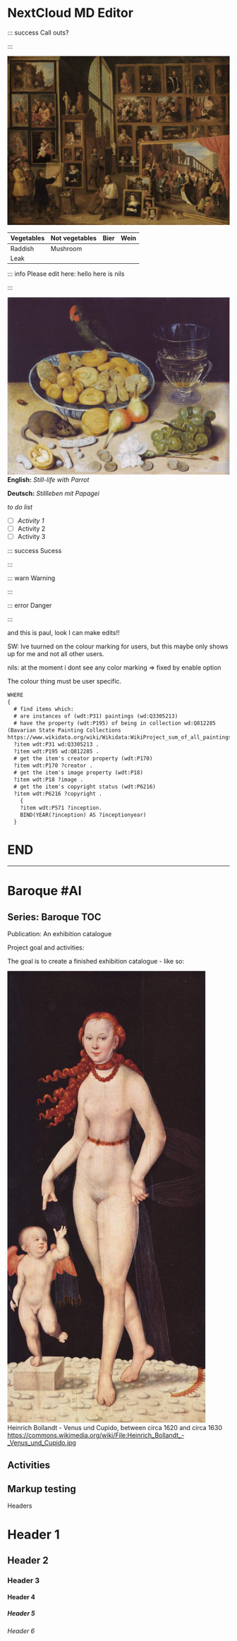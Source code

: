 # NextCloud MD Editor

::: success
Call outs? 

:::

![David_Teniers\_(II)\_-\_The_gallery_of_Archduke_Leopold_in_Brussels.jpg](6780765/David_Teniers_%28II%29_-_The_gallery_of_Archduke_Leopold_in_Brussels.jpg)

| Vegetables | Not vegetables | Bier | Wein |
|------------|----------------|------|------|
| Raddish | Mushroom |  |  |
| Leak |  |  |  |

::: info
Please edit here: hello here is nils

:::

![Flegel\_-\_Wein_und_Konfekt,\_Maus_und_Papagei.jpg](6780765/Papagei.jpg)  
**English:** *Still-life with Parrot*

**Deutsch:** *Stillleben mit Papagei*

*to do list* 

* [ ] *Activity 1*
* [ ] Activity 2
* [ ] Activity 3

::: success
Sucess

:::

::: warn
Warning

:::

::: error
Danger

:::

and this is paul, look I can make edits!!

SW: Ive tuurned on the colour marking for users, but this maybe only shows up for me and not all other users.

nils: at the moment i dont see any color marking => fixed by enable option

The colour thing must be user specific.

```
WHERE
{
  # find items which:
  # are instances of (wdt:P31) paintings (wd:Q3305213)
  # have the property (wdt:P195) of being in collection wd:Q812285 (Bavarian State Painting Collections https://www.wikidata.org/wiki/Wikidata:WikiProject_sum_of_all_paintings/Collection/Bavarian_State_Painting_Collections)
  ?item wdt:P31 wd:Q3305213 .
  ?item wdt:P195 wd:Q812285 .
  # get the item's creator property (wdt:P170)
  ?item wdt:P170 ?creator .
  # get the item's image property (wdt:P18)
  ?item wdt:P18 ?image .
  # get the item's copyright status (wdt:P6216)
  ?item wdt:P6216 ?copyright . 
    {
    ?item wdt:P571 ?inception.
    BIND(YEAR(?inception) AS ?inceptionyear)
  }
```

# END

---

# Baroque #AI

## Series: Baroque TOC

Publication: An exhibition catalogue

Project goal and activities:

The goal is to create a finished exhibition catalogue - like so: 

![Venus_und_Cupido](6780765/Heinrich_Bollandt_-_Venus_und_Cupido.jpg)Heinrich Bollandt - Venus und Cupido, between circa 1620 and circa 1630 <https://commons.wikimedia.org/wiki/File:Heinrich_Bollandt_-_Venus_und_Cupido.jpg>

## Activities

## Markup testing

Headers

# Header 1

## Header 2

### Header 3

#### Header 4

##### Header 5

###### Header 6